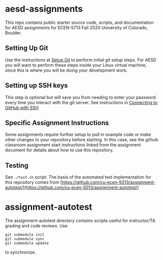 # aesd-assignments
This repo contains public starter source code, scripts, and documentation for AESD assignments for ECEN-5713 Fall 2020 University of Colorado, Boulder.


## Setting Up Git

Use the instructions at [Setup Git](https://help.github.com/en/articles/set-up-git) to perform initial git setup steps. For AESD you will want to perform these steps inside your Linux virtual machine, since this is where you will be doing your development work.

## Setting up SSH keys

This step is optional but will save you from needing to enter your password every time you interact with the git server.  See instructions in [Connecting to GitHub with SSH](https://help.github.com/en/articles/connecting-to-github-with-ssh)

## Specific Assignment Instructions

Some assignments require further setup to pull in example code or make other changes to your repository before starting.  In this case, see the github classroom assignment start instructions linked from the assignment document for details about how to use this repository.

## Testing

See `./test.sh` script.  The basis of the automated test implementation for this repository comes from [https://github.com/cu-ecen-5013/assignment-autotest/](https://github.com/cu-ecen-5013/assignment-autotest/)

# assignment-autotest

The assignment-autotest directory contains scripts useful for instructor/TA grading and code reviews.  Use
```
git submodule init
git submodule sync
git submodule update
```
to synchronize.